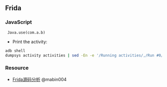 ## Frida
### JavaScript

```
 Java.use(com.a.b)
```

- Print the activity: 
```bash
adb shell 
dumpsys activity activities | sed -En -e '/Running activities/,/Run #0/p'
```
### Resource
- [Frida源码分析](https://mabin004.github.io/2018/07/31/Mac%E4%B8%8A%E7%BC%96%E8%AF%91Frida/) @mabin004
